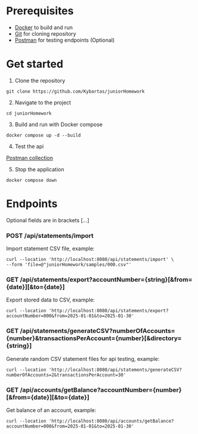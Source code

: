 # Prerequisites
 - [Docker](https://www.docker.com/products/docker-desktop/) to build and run
 - [Git](https://git-scm.com/downloads) for cloning repository
 - [Postman](https://www.postman.com) for testing endpoints (Optional)

# Get started

1. Clone the repository

```
git clone https://github.com/Kybartas/juniorHomework
```

2. Navigate to the project

```
cd juniorHomework
```

3. Build and run with Docker compose

```
docker compose up -d --build
```

4. Test the api

[Postman collection](https://www.postman.com/kristijonaskybartas/workspace/juniorhomework/collection/44482661-e5878220-e9aa-4c92-8530-65eaddfd6ae7?action=share&creator=44482661)

5. Stop the application

```
docker compose down
```

# Endpoints

Optional fields are in brackets [...]

### POST /api/statements/import

Import statement CSV file, example:

```
curl --location 'http://localhost:8080/api/statements/import' \
--form 'file=@"juniorHomework/samples/000.csv"'
```

### GET /api/statements/export?accountNumber={string}[&from={date}][&to={date}]

Export stored data to CSV, example:

```
curl --location 'http://localhost:8080/api/statements/export?accountNumber=000&from=2025-01-01&to=2025-01-30'
```

### GET /api/statements/generateCSV?numberOfAccounts={number}&transactionsPerAccount={number}[&directory={string}]

Generate random CSV statement files for api testing, example:

```
curl --location 'http://localhost:8080/api/statements/generateCSV?numberOfAccounts=2&transactionsPerAccount=30'
```

### GET /api/accounts/getBalance?accountNumber={number}[&from={date}][&to={date}]

Get balance of an account, example:

```
curl --location 'http://localhost:8080/api/accounts/getBalance?accountNumber=000&from=2025-01-01&to=2025-01-30'
```